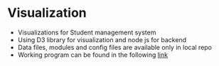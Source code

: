 # Visualization

- Visualizations for Student management system
- Using D3 library for visualization and node js for backend
- Data files, modules and config files are available only in local repo
- Working program can be found in the following <a href="https://agile-beach-96794.herokuapp.com/">link</a>
